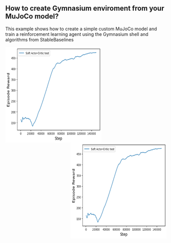 ## How to create Gymnasium enviroment from your MuJoCo model?

This example shows how to create a simple custom MuJoCo model and train a reinforcement learning agent using the Gymnasium shell and algorithms from StableBaselines

<img align="left" width="300" height="300" src="media/learning_curve.png"><img align="right" width="300" height="300" src="media/learning_curve.png">
